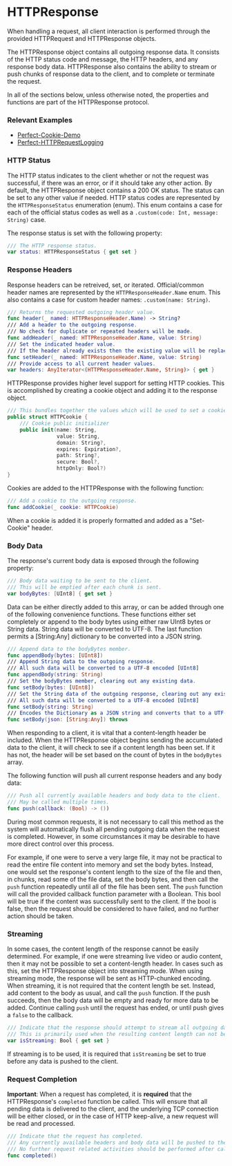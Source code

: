 # HTTPResponse

When handling a request, all client interaction is performed through the provided HTTPRequest and HTTPResponse objects. 

The HTTPResponse object contains all outgoing response data. It consists of the HTTP status code and message, the HTTP headers, and any response body data. HTTPResponse also contains the ability to stream or push chunks of response data to the client, and to complete or terminate the request.

In all of the sections below, unless otherwise noted, the properties and functions are part of the HTTPResponse protocol.

### Relevant Examples

* [Perfect-Cookie-Demo](https://github.com/PerfectExamples/Perfect-Cookie-Demo)
* [Perfect-HTTPRequestLogging](https://github.com/PerfectExamples/Perfect-HTTPRequestLogging)

### HTTP Status

The HTTP status indicates to the client whether or not the request was successful, if there was an error, or if it should take any other action. By default, the HTTPResponse object contains a 200 OK status. The status can be set to any other value if needed. HTTP status codes are represented by the ```HTTPResponseStatus``` enumeration (enum). This enum contains a case for each of the official status codes as well as a ```.custom(code: Int, message: String)``` case.

The response status is set with the following property:

```swift
/// The HTTP response status.
var status: HTTPResponseStatus { get set }
```

### Response Headers

Response headers can be retreived, set, or iterated. Official/common header names are represented by the ```HTTPResponseHeader.Name``` enum. This also contains a case for custom header names: ```.custom(name: String)```.

```swift
/// Returns the requested outgoing header value.
func header(_ named: HTTPResponseHeader.Name) -> String?
/// Add a header to the outgoing response.
/// No check for duplicate or repeated headers will be made.
func addHeader(_ named: HTTPResponseHeader.Name, value: String)
/// Set the indicated header value. 
/// If the header already exists then the existing value will be replaced.
func setHeader(_ named: HTTPResponseHeader.Name, value: String)
/// Provide access to all current header values.
var headers: AnyIterator<(HTTPResponseHeader.Name, String)> { get }
```

HTTPResponse provides higher level support for setting HTTP cookies. This is accomplished by creating a cookie object and adding it to the response object.

```swift
/// This bundles together the values which will be used to set a cookie in the outgoing response
public struct HTTPCookie {
	/// Cookie public initializer
	public init(name: String,
	            value: String,
	            domain: String?,
	            expires: Expiration?,
	            path: String?,
	            secure: Bool?,
	            httpOnly: Bool?)
}
```

Cookies are added to the HTTPResponse with the following function:

```swift
/// Add a cookie to the outgoing response.
func addCookie(_ cookie: HTTPCookie)
```

When a cookie is added it is properly formatted and added as a "Set-Cookie" header.

### Body Data

The response's current body data is exposed through the following property:

```swift
/// Body data waiting to be sent to the client.
/// This will be emptied after each chunk is sent.
var bodyBytes: [UInt8] { get set }
```

Data can be either directly added to this array, or can be added through one of the following convenience functions. These functions either set completely or append to the body bytes using either raw UInt8 bytes or String data. String data will be converted to UTF-8. The last function permits a [String:Any] dictionary to be converted into a JSON string.

```swift
/// Append data to the bodyBytes member.
func appendBody(bytes: [UInt8])
/// Append String data to the outgoing response.
/// All such data will be converted to a UTF-8 encoded [UInt8]
func appendBody(string: String)
/// Set the bodyBytes member, clearing out any existing data.
func setBody(bytes: [UInt8])
/// Set the String data of the outgoing response, clearing out any existing data.
/// All such data will be converted to a UTF-8 encoded [UInt8]
func setBody(string: String)
/// Encodes the Dictionary as a JSON string and converts that to a UTF-8 encoded [UInt8]
func setBody(json: [String:Any]) throws
```

When responding to a client, it is vital that a content-length header be included. When the HTTPResponse object begins sending the accumulated data to the client, it will check to see if a content length has been set. If it has not, the header will be set based on the count of bytes in the ```bodyBytes``` array.

The following function will push all current response headers and any body data:

```swift
/// Push all currently available headers and body data to the client.
/// May be called multiple times.
func push(callback: (Bool) -> ())
```

During most common requests, it is not necessary to call this method as the system will automatically flush all pending outgoing data when the request is completed. However, in some circumstances it may be desirable to have more direct control over this process. 

For example, if one were to serve a very large file, it may not be practical to read the entire file content into memory and set the body bytes. Instead, one would set the response's content length to the size of the file and then, in chunks, read some of the file data, set the body bytes, and then call the ```push``` function repeatedly until all of the file has been sent. The ```push``` function will call the provided callback function parameter with a Boolean. This bool will be true if the content was successfully sent to the client. If the bool is false, then the request should be considered to have failed, and no further action should be taken.

### Streaming

In some cases, the content length of the response cannot be easily determined. For example, if one were streaming live video or audio content, then it may not be possible to set a content-length header. In cases such as this, set the HTTPResponse object into streaming mode. When using streaming mode, the response will be sent as HTTP-chunked encoding. When streaming, it is not required that the content length be set. Instead, add content to the body as usual, and call the ```push``` function. If the push succeeds, then the body data will be empty and ready for more data to be added. Continue calling ```push``` until the request has ended, or until push gives a ```false``` to the callback.

```swift
/// Indicate that the response should attempt to stream all outgoing data.
/// This is primarily used when the resulting content length can not be known.
var isStreaming: Bool { get set }
```

If streaming is to be used, it is required that ```isStreaming``` be set to true before any data is pushed to the client.

### Request Completion

**Important**: When a request has completed, it is **required** that the HTTPResponse's ```completed``` function be called. This will ensure that all pending data is delivered to the client, and the underlying TCP connection will be either closed, or in the case of HTTP keep-alive, a new request will be read and processed.

```swift
/// Indicate that the request has completed.
/// Any currently available headers and body data will be pushed to the client.
/// No further request related activities should be performed after calling this.
func completed()
```
